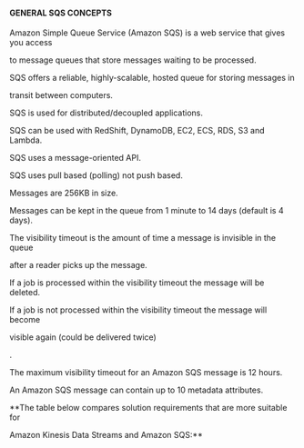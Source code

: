 #### GENERAL SQS CONCEPTS


Amazon Simple Queue Service (Amazon SQS) is a web service that gives you access

to message queues that store messages waiting to be processed.


SQS offers a reliable, highly-scalable, hosted queue for storing messages in

transit between computers.


SQS is used for distributed/decoupled applications.


SQS can be used with RedShift, DynamoDB, EC2, ECS, RDS, S3 and Lambda.


SQS uses a message-oriented API.


SQS uses pull based (polling) not push based.


Messages are 256KB in size.


Messages can be kept in the queue from 1 minute to 14 days (default is 4 days).


The visibility timeout is the amount of time a message is invisible in the queue

after a reader picks up the message.


If a job is processed within the visibility timeout the message will be deleted.


If a job is not processed within the visibility timeout the message will become

visible again (could be delivered twice)

.


The maximum visibility timeout for an Amazon SQS message is 12 hours.


An Amazon SQS message can contain up to 10 metadata attributes.


**The table below compares solution requirements that are more suitable for

Amazon Kinesis Data Streams and Amazon SQS:**

